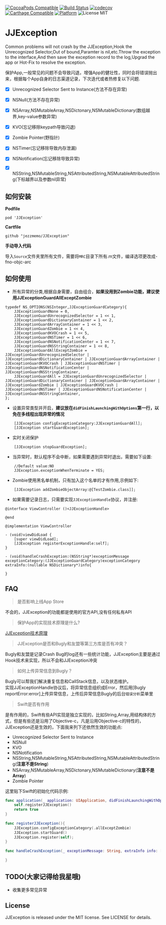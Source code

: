 [![CocoaPods Compatible](https://img.shields.io/cocoapods/v/JJException.svg)](https://img.shields.io/cocoapods/v/JJException.svg)
[![Build Status](https://travis-ci.org/jezzmemo/JJException.svg?branch=master)](https://travis-ci.org/jezzmemo/JJException.svg?branch=master)
[![codecov](https://codecov.io/gh/jezzmemo/JJException/branch/master/graph/badge.svg)](https://codecov.io/gh/jezzmemo/JJException)
[![Carthage Compatible](https://img.shields.io/badge/Carthage-compatible-4BC51D.svg?style=flat)](https://github.com/Carthage/Carthage)
[![Platform](https://img.shields.io/cocoapods/p/JJException.svg?style=flat)](http://cocoadocs.org/docsets/JJException)
![License MIT](https://img.shields.io/github/license/mashape/apistatus.svg?maxAge=2592000)

# JJException

Common problems will not crash by the JJException,Hook the Unrecognized Selector,Out of bound,Paramter is nil,etc.Throw the exception to the interface,And then save the exception record to the log,Upgrad the app or Hot-Fix to resolve the exception.


保护App,一般常见的问题不会导致闪退，增强App的健壮性，同时会将错误抛出来，根据每个App自身的日志渠道记录，下次迭代或者热修复以下问题.

- [x] Unrecognized Selector Sent to Instance(方法不存在异常)

- [x] NSNull(方法不存在异常)

- [x] NSArray,NSMutableArray,NSDictonary,NSMutableDictionary(数组越界,key-value参数异常)

- [x] KVO(忘记移除keypath导致闪退)

- [x] Zombie Pointer(野指针)

- [x] NSTimer(忘记移除导致内存泄漏)

- [x] NSNotification(忘记移除导致异常)

- [x] NSString,NSMutableString,NSAttributedString,NSMutableAttributedString(下标越界以及参数nil异常)

## 如何安装

__Podfile__

```
pod 'JJException'
```

__Cartfile__

```
github "jezzmemo/JJException"
```

__手动导入代码__

导入`Source`文件夹里所有文件，需要将`MRC`目录下所有.m文件，编译选项更改成-fno-objc-arc

## 如何使用

* 所有异常的分类,根据自身需要，自由组合，__如果没用到Zombie功能，建议使用JJExceptionGuardAllExceptZombie__
```objc
typedef NS_OPTIONS(NSInteger,JJExceptionGuardCategory){
    JJExceptionGuardNone = 0,
    JJExceptionGuardUnrecognizedSelector = 1 << 1,
    JJExceptionGuardDictionaryContainer = 1 << 2,
    JJExceptionGuardArrayContainer = 1 << 3,
    JJExceptionGuardZombie = 1 << 4,
    JJExceptionGuardKVOCrash = 1 << 5,
    JJExceptionGuardNSTimer = 1 << 6,
    JJExceptionGuardNSNotificationCenter = 1 << 7,
    JJExceptionGuardNSStringContainer = 1 << 8,
    JJExceptionGuardAllExceptZombie = JJExceptionGuardUnrecognizedSelector | JJExceptionGuardDictionaryContainer | JJExceptionGuardArrayContainer | JJExceptionGuardKVOCrash | JJExceptionGuardNSTimer | JJExceptionGuardNSNotificationCenter | JJExceptionGuardNSStringContainer,
    JJExceptionGuardAll = JJExceptionGuardUnrecognizedSelector | JJExceptionGuardDictionaryContainer | JJExceptionGuardArrayContainer | JJExceptionGuardZombie | JJExceptionGuardKVOCrash | JJExceptionGuardNSTimer | JJExceptionGuardNSNotificationCenter | JJExceptionGuardNSStringContainer,
};
```

* 设置异常类型并开启，__建议放在`didFinishLaunchingWithOptions`第一行，以免在多线程出现异常的情况__
```objc
    [JJException configExceptionCategory:JJExceptionGuardAll];
    [JJException startGuardException];
```

* 实时关闭保护
```objc
    [JJException stopGuardException];
```

* 当异常时，默认程序不会中断，如果需要遇到异常时退出，需要如下设置:
```objc
    //Default value:NO
    JJException.exceptionWhenTerminate = YES;
```

* Zombie使用黑名单机制，只有加入这个名单的才有作用,示例如下:
```objc
    [JJException addZombieObjectArray:@[TestZombie.class]];
```

* 如果需要记录日志，只需要实现`JJExceptionHandle`协议，并注册:
```objc
@interface ViewController ()<JJExceptionHandle>

@end

@implementation ViewController

- (void)viewDidLoad {
    [super viewDidLoad];
    [JJException registerExceptionHandle:self];
}

- (void)handleCrashException:(NSString*)exceptionMessage exceptionCategory:(JJExceptionGuardCategory)exceptionCategory extraInfo:(nullable NSDictionary*)info{

}
```

## FAQ

> 是否影响上线App Store

不会的，JJException的功能都是使用的官方API,没有任何私有API

> 保护App的实现技术原理是什么?

[JJException技术原理](https://github.com/jezzmemo/JJException/blob/master/JJExceptionPrinciple.md)

> JJException是否和Bugly和友盟等第三方库是否有冲突？

Bugly和友盟是记录Crash Bug的log还有一些统计功能，JJException主要是通过Hook技术来实现，所以不会和JJException冲突

> 如何上传异常信息到Bugly？

Bugly可以帮我们解决重复信息和CallStack信息，以及状态维护。  
实现JJExceptionHandle协议后，将异常信息组织成Error，然后用[Bugly reportError:error]上传异常信息，上传后异常信息Bugly的后台`错误分析`菜单里

> Swift是否有作用

是有作用的，Swift有些API实现是独立实现的，比如String,Array,用结构体的方式，但是有些还是沿用了Objective-c，凡是沿用Objective-c的特性的，JJException还是生效的，下面我来列下还依然生效的功能点:

* Unrecognized Selector Sent to Instance
* NSNull
* KVO
* NSNotification
* NSString,NSMutableString,NSAttributedString,NSMutableAttributedString(__注意不是String__)
* NSArray,NSMutableArray,NSDictonary,NSMutableDictionary(__注意不是Array__)
* Zombie Pointer

这里贴下Swift的初始化代码示例:
```swift
func application(_ application: UIApplication, didFinishLaunchingWithOptions launchOptions: [UIApplication.LaunchOptionsKey: Any]?) -> Bool {
    self.registerJJException()
    return true
}
    
func registerJJException(){
    JJException.configExceptionCategory(.allExceptZombie)
    JJException.startGuard()
    JJException.register(self);
}
    
func handleCrashException(_ exceptionMessage: String, extraInfo info: [AnyHashable : Any]?) {
        
}
```


## TODO(大家记得给我星哦)
* 收集更多常见异常

## License
JJException is released under the MIT license. See LICENSE for details.
